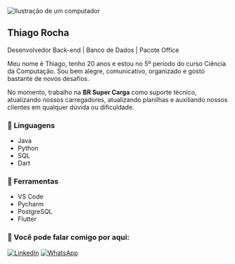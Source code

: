 ![Ilustração de um computador](https://raw.githubusercontent.com/MicaelliMedeiros/micaellimedeiros/master/image/computer-illustration.png)

## Thiago Rocha

Desenvolvedor Back-end | Banco de Dados | Pacote Office

Meu nome é Thiago, tenho 20 anos e estou no 5º período do curso Ciência da Computação. Sou bem alegre, comunicativo, organizado e gosto bastante de novos desafios.

No momento, trabalho na **BR Super Carga** como suporte técnico, atualizando nossos carregadores, atualizando planilhas e auxiliando nossos clientes em qualquer dúvida ou dificuldade.

### 🦄 Linguagens
- Java
- Python
- SQL
- Dart

### 💼 Ferramentas
- VS Code
- Pycharm
- PostgreSQL
- Flutter

### 💌 Você pode falar comigo por aqui:
[![LinkedIn](https://img.shields.io/badge/-Linkedin-0e76a8?style=flat-square&logo=linkedin&logoColor=white)](https://www.linkedin.com/in/thiago-de-barros-c-rocha-9b846a296)
[![WhatsApp](https://img.shields.io/badge/-WhatsApp-25d366?style=flat-square&labelColor=25d366&logo=whatsapp&logoColor=white)](https://wa.me/5583996994604)
